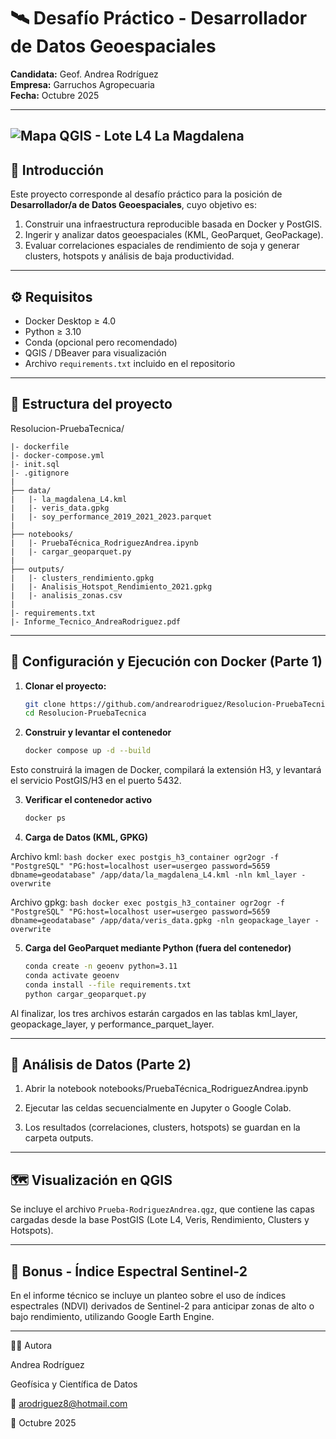 # 🛰️ Desafío Práctico - Desarrollador de Datos Geoespaciales  
**Candidata:** Geof. Andrea Rodríguez  
**Empresa:** Garruchos Agropecuaria  
**Fecha:** Octubre 2025  

---
![Mapa QGIS - Lote L4 La Magdalena](outputs/mapa_qgis.png)
---

## 📘 Introducción  
Este proyecto corresponde al desafío práctico para la posición de **Desarrollador/a de Datos Geoespaciales**, cuyo objetivo es:  
1. Construir una infraestructura reproducible basada en Docker y PostGIS.  
2. Ingerir y analizar datos geoespaciales (KML, GeoParquet, GeoPackage).  
3. Evaluar correlaciones espaciales de rendimiento de soja y generar clusters, hotspots y análisis de baja productividad.  

---

## ⚙️ Requisitos  
- Docker Desktop ≥ 4.0  
- Python ≥ 3.10  
- Conda (opcional pero recomendado)  
- QGIS / DBeaver para visualización  
- Archivo `requirements.txt` incluido en el repositorio  

---

## 🧩 Estructura del proyecto

Resolucion-PruebaTecnica/
	
	|- dockerfile
	|- docker-compose.yml
	|- init.sql
	|- .gitignore
	|
	├── data/
	|  	|- la_magdalena_L4.kml
	|  	|- veris_data.gpkg
	|  	|- soy_performance_2019_2021_2023.parquet
	|
	├── notebooks/
	|  	|- PruebaTécnica_RodriguezAndrea.ipynb
	|   |- cargar_geoparquet.py
	| 
	├── outputs/
	|  	|- clusters_rendimiento.gpkg
	|  	|- Analisis_Hotspot_Rendimiento_2021.gpkg
	|  	|- analisis_zonas.csv
	|
	|- requirements.txt
	|- Informe_Tecnico_AndreaRodriguez.pdf

---

## 🐳 Configuración y Ejecución con Docker (Parte 1)

1. **Clonar el proyecto:**
   ```bash
   git clone https://github.com/andrearodriguez/Resolucion-PruebaTecnica.git
   cd Resolucion-PruebaTecnica
   ```

2. **Construir y levantar el contenedor**
	```bash
	docker compose up -d --build 
	```
 
Esto construirá la imagen de Docker, compilará la extensión H3, y levantará el servicio PostGIS/H3 en el puerto 5432.

3. **Verificar el contenedor activo** 
	```bash
	docker ps
	```
 
4. **Carga de Datos (KML, GPKG)** 

Archivo kml:
	```bash
	docker exec postgis_h3_container ogr2ogr -f "PostgreSQL" "PG:host=localhost user=usergeo password=5659 dbname=geodatabase" /app/data/la_magdalena_L4.kml -nln kml_layer -overwrite
	```
	
Archivo gpkg:
	```bash
	docker exec postgis_h3_container ogr2ogr -f "PostgreSQL" "PG:host=localhost user=usergeo password=5659 dbname=geodatabase" /app/data/veris_data.gpkg -nln geopackage_layer -overwrite 
	```
	
5. **Carga del GeoParquet mediante Python (fuera del contenedor)** 

	```bash
	conda create -n geoenv python=3.11
	conda activate geoenv
	conda install --file requirements.txt
	python cargar_geoparquet.py
	```
Al finalizar, los tres archivos estarán cargados en las tablas kml_layer, geopackage_layer, y performance_parquet_layer.

-----------

## 🧠 Análisis de Datos (Parte 2)

1. Abrir la notebook
	notebooks/PruebaTécnica_RodriguezAndrea.ipynb

2. Ejecutar las celdas secuencialmente en Jupyter o Google Colab.

3. Los resultados (correlaciones, clusters, hotspots) se guardan en la carpeta outputs.

------------

## 🗺️ Visualización en QGIS

Se incluye el archivo `Prueba-RodriguezAndrea.qgz`, que contiene las capas cargadas desde la base PostGIS (Lote L4, Veris, Rendimiento, Clusters y Hotspots).  

----------

## 🌿 Bonus - Índice Espectral Sentinel-2
En el informe técnico se incluye un planteo sobre el uso de índices espectrales (NDVI) derivados de Sentinel-2 para anticipar zonas de alto o bajo rendimiento, utilizando Google Earth Engine.

-------------

👩‍💻 Autora

Andrea Rodríguez

Geofísica y Científica de Datos

📧 arodriguez8@hotmail.com

📅 Octubre 2025





